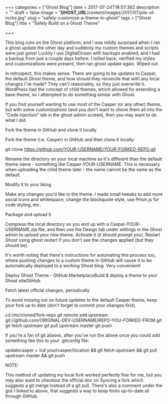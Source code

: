 +++
categories = ["Ghost Blog"]
date = 2017-07-24T18:57:36Z
description = ""
draft = false
image = "__GHOST_URL__/content/images/2017/07/pile-of-rocks.jpg"
slug = "safely-customize-a-theme-in-ghost"
tags = ["Ghost Blog"]
title = "Safely Build on a Ghost Theme"

+++


This blog runs on the Ghost platform, and I was mildly surprised when I ran a ghost update the other day and suddenly my custom themes and scripts were just gone! Luckily I use DigitalOcean with backups enabled, and I had a backup from just a couple days before. I rolled back, verified my styles and customizations were present, then ran ghost update again. Wiped out.

In retrospect, this makes sense. There are going to be updates to Casper, the default Ghost theme, and how should they reconcile that with any local changes I've made? They can't reasonably, so they just overwrite it. WordPress had the concept of child themes, which allowed for extending a base theme, so I attempted to do something similar with Ghost.

If you find yourself wanting to use most of the Casper (or any other) theme, but with some customizations (and you don't want to shove them all into the "Code injection" tab in the ghost admin screen), then you may want to do what I did.


Fork the theme in GitHub and clone it locally

Fork the theme (i.e. Casper) in GitHub and then clone it locally:

git clone https://github.com/YOUR-USERNAME/YOUR-FORKED-REPO.git

Rename the directory on your local machine so it's different than the default theme name - something like Casper-YOUR-USERNAME. This is necessary when uploading the child theme later - the name cannot be the same as the default.


Modify it to your liking

Make any changes you'd like to the theme. I made small tweaks to add more social icons and whitespace, change the blockquote style, use Prism.js for code styling, etc.


Package and upload it

Compress the local directory so you end up with a Casper-YOUR-USERNAME.zip file, and then use the Design tab under settings in the Ghost admin to upload your new theme. Activate it (it should prompt you). Restart Ghost using ghost restart if you don't see the changes applied (but they should be).

It's worth noting that there's instructions for automating this process too, where pushing changes to a custom theme in GitHub will cause it to be automatically deployed to a working Ghost blog. Very convenient!

Deploy Ghost Theme - GitHub MarketplaceBuild & deploy a theme to your Ghost siteGitHub


Fetch latest official changes, periodically

To avoid missing out on future updates to the default Casper theme, keep your fork up to date (don't forget to commit your changes first).

cd into/cloned/fork-repo
git remote add upstream git://github.com/ORIGINAL-DEV-USERNAME/REPO-YOU-FORKED-FROM.git
git fetch upstream
git pull upstream master
git push


If you're a fan of git aliases, after you've run the above once you could add something like this to your .gitconfig file:

updatecasper = !cd your/casper/location && git fetch upstream && git pull upstream master && git push


NOTE:

This method of updating my local fork worked perfectly fine for me, but you may also want to checkout the official doc on Syncing a fork which suggests a git merge instead of a git pull. There's also a comment under the gist I linked to above, that suggests a way to keep forks up-to-date all through GitHub.